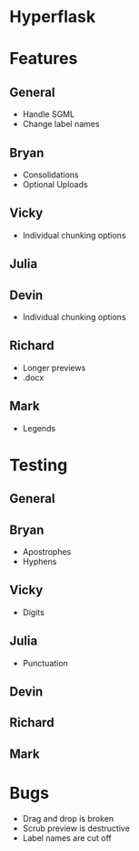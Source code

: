 Hyperflask
==========

# Features

## General

- Handle SGML
- Change label names

## Bryan

- Consolidations
- Optional Uploads

## Vicky

- Individual chunking options

## Julia

## Devin

- Individual chunking options

## Richard

- Longer previews
- .docx

## Mark

- Legends


# Testing

## General

## Bryan

- Apostrophes
- Hyphens

## Vicky

- Digits

## Julia

- Punctuation

## Devin

## Richard

## Mark


# Bugs

- Drag and drop is broken
- Scrub preview is destructive
- Label names are cut off
